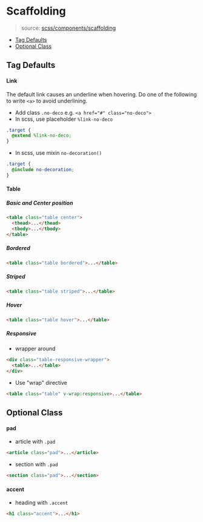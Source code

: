 # Scaffolding
> source: [scss/components/scaffolding](../../src/scss/components/_scaffolding.scss)

- [Tag Defaults](#tag-defaults)
- [Optional Class](#optional-class)


## Tag Defaults
#### Link
The default link causes an underline when hovering. Do one of the following to write `<a>` to avoid underlining.
- Add class `.no-deco` e.g. `<a href="#" class="no-deco">`
- In scss, use placeholder `%link-no-deco`
```scss
.target {
  @extend %link-no-deco;
}
```
- In scss, use mixin `no-decoration()`
```scss
.target {
  @include no-decoration;
}
```

#### Table
##### Basic and Center position
```html
<table class="table center">
  <thead>...</thead>
  <tbody>...</tbody>
</table>
```

##### Bordered
```html
<table class="table bordered">...</table>
```

##### Striped
```html
<table class="table striped">...</table>
```

##### Hover
```html
<table class="table hover">...</table>
```

##### Responsive
- wrapper around
```html
<div class="table-responsive-wrapper">
  <table>...</table>
</div>
```
- Use "wrap" directive
```html
<table class="table" v-wrap:responsive>...</table>
```

## Optional Class
#### pad
- article with `.pad`
```html
<article class="pad">...</article>
```
- section with `.pad`
```html
<section class="pad">...</section>
```

#### accent
- heading with `.accent`
```html
<h1 class="accent">...</h1>
```
